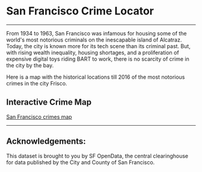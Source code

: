 # San Francisco Crime Locator

---

From 1934 to 1963, San Francisco was infamous for housing some of the world's most notorious criminals on the inescapable island of Alcatraz. Today, the city is known more for its tech scene than its criminal past. But, with rising wealth inequality, housing shortages, and a proliferation of expensive digital toys riding BART to work, there is no scarcity of crime in the city by the bay.

Here is a map with the historical locations till 2016 of the most notorious crimes in the city Frisco.

## Interactive Crime Map
[San Francisco crimes map](https://elopezfune.github.io/Interactive_Jupyter_SFCrime_Dashboard/static/crime_map.html)

---

## Acknowledgements:
This dataset is brought to you by SF OpenData, the central clearinghouse for data published by the City and County of San Francisco.
